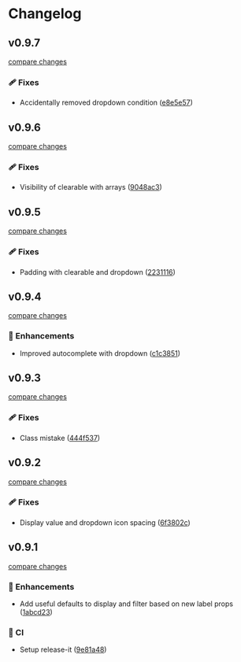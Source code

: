# Changelog


## v0.9.7

[compare changes](https://github.com/jcamp-code/formkit-shuriken-ui/compare/v0.9.6...v0.9.7)

### 🩹 Fixes

- Accidentally removed dropdown condition ([e8e5e57](https://github.com/jcamp-code/formkit-shuriken-ui/commit/e8e5e57))

## v0.9.6

[compare changes](https://github.com/jcamp-code/formkit-shuriken-ui/compare/v0.9.5...v0.9.6)

### 🩹 Fixes

- Visibility of clearable with arrays ([9048ac3](https://github.com/jcamp-code/formkit-shuriken-ui/commit/9048ac3))

## v0.9.5

[compare changes](https://github.com/jcamp-code/formkit-shuriken-ui/compare/v0.9.4...v0.9.5)

### 🩹 Fixes

- Padding with clearable and dropdown ([2231116](https://github.com/jcamp-code/formkit-shuriken-ui/commit/2231116))

## v0.9.4

[compare changes](https://github.com/jcamp-code/formkit-shuriken-ui/compare/v0.9.3...v0.9.4)

### 🚀 Enhancements

- Improved autocomplete with dropdown ([c1c3851](https://github.com/jcamp-code/formkit-shuriken-ui/commit/c1c3851))

## v0.9.3

[compare changes](https://github.com/jcamp-code/formkit-shuriken-ui/compare/v0.9.2...v0.9.3)

### 🩹 Fixes

- Class mistake ([444f537](https://github.com/jcamp-code/formkit-shuriken-ui/commit/444f537))

## v0.9.2

[compare changes](https://github.com/jcamp-code/formkit-shuriken-ui/compare/v0.9.1...v0.9.2)

### 🩹 Fixes

- Display value and dropdown icon spacing ([6f3802c](https://github.com/jcamp-code/formkit-shuriken-ui/commit/6f3802c))

## v0.9.1

[compare changes](https://github.com/jcamp-code/formkit-shuriken-ui/compare/v0.9.0...v0.9.1)

### 🚀 Enhancements

- Add useful defaults to display and filter based on new label props ([1abcd23](https://github.com/jcamp-code/formkit-shuriken-ui/commit/1abcd23))

### 🤖 CI

- Setup release-it ([9e81a48](https://github.com/jcamp-code/formkit-shuriken-ui/commit/9e81a48))

